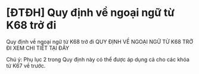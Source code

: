 # [ĐTĐH] Quy định về ngoại ngữ từ K68 trở đi

Quy định về ngoại ngữ từ K68 trở đi
        QUY ĐỊNH VỀ NGOẠI NGỮ TỪ K68 TRỞ ĐI XEM CHI TIẾT TẠI ĐÂY

Chú ý: Phụ lục 2 trong Quy định này có thể được áp dụng cả cho các khóa từ K67 về trước.